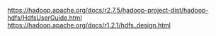 https://hadoop.apache.org/docs/r2.7.5/hadoop-project-dist/hadoop-hdfs/HdfsUserGuide.html
https://hadoop.apache.org/docs/r1.2.1/hdfs_design.html
